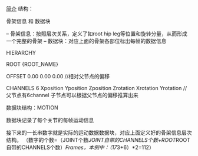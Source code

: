 
[简介](https://www.cnblogs.com/vickylinj/p/13827826.html)
结构：

骨架信息 和 数据块

–	骨架信息：按照层次关系，定义了如root hip leg等位置和旋转分量，从而形成一个完整的骨架
–	数据块：对应上面的骨架各部位标出每帧的数据信息

HIERARCHY

ROOT {ROOT_NAME}

OFFSET  0.00    0.00    0.00 //相对父节点的偏移

CHANNELS 6 Xposition Yposition Zposition Zrotation Xrotation Yrotation //父节点有6channel 子节点可以根据父节点的偏移推算出来

数据块结构：MOTION

数据块记录了每个关节的每帧运动信息

接下来的一长串数字就是实际的运动数据数据块，对应上面定义好的骨架信息层次结构。
（数字的个数=（JOINT个数*JOINT自带的CHANNELS个数+ROOT*ROOT自带的CHANNELS个数）*Frames，本例中：（17*3+6）*2=112）
